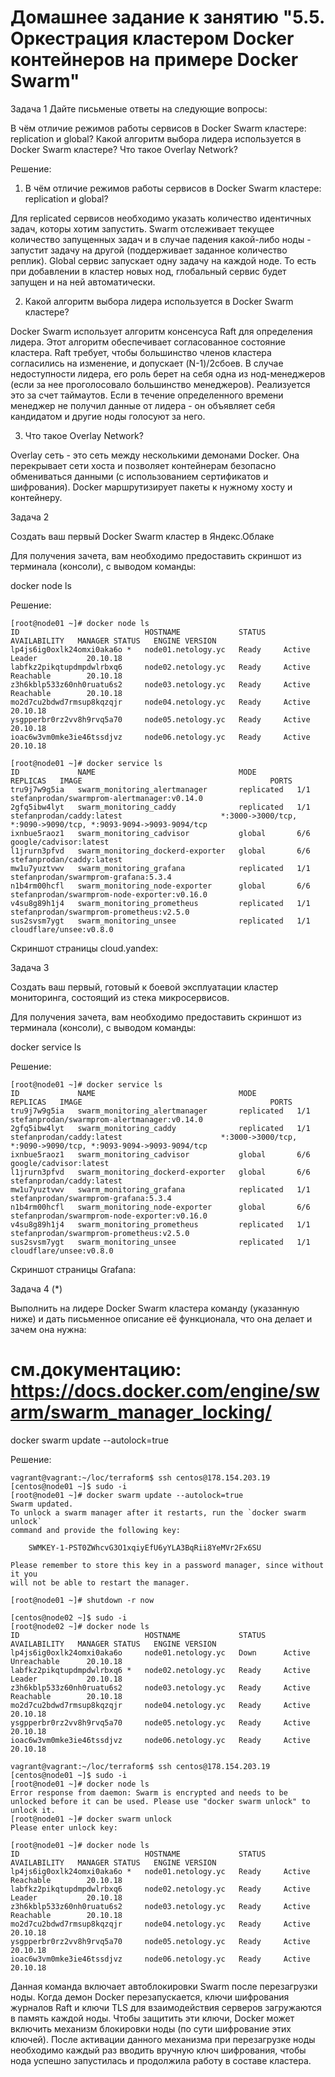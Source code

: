 # Домашнее задание к занятию "5.5. Оркестрация кластером Docker контейнеров на примере Docker Swarm"

   Задача 1
   Дайте письменые ответы на следующие вопросы:

   В чём отличие режимов работы сервисов в Docker Swarm кластере: replication и global?
   Какой алгоритм выбора лидера используется в Docker Swarm кластере?
   Что такое Overlay Network?
   
   Решение:

   1. В чём отличие режимов работы сервисов в Docker Swarm кластере: replication и global?
   
   Для replicated сервисов необходимо указать количество идентичных задач, которы хотим запустить.
   Swarm отслеживает текущее количество запущенных задач и в случае падения какой-либо ноды - запустит задачу на другой 
   (поддерживает заданное количество реплик). Global сервис запускает одну задачу на каждой ноде. То есть при добавлении
   в кластер новых нод, глобальный сервис будет запущен и на ней автоматически.

   2. Какой алгоритм выбора лидера используется в Docker Swarm кластере?
   
   Docker Swarm использует алгоритм консенсуса Raft для определения лидера. Этот алгоритм обеспечивает согласованное
   состояние кластера. Raft требует, чтобы большинство членов кластера согласились на изменение, и допускает (N-1)/2сбоев.
   В случае недоступности лидера, его роль берет на себя одна из нод-менеджеров (если за нее проголосовало большинство
   менеджеров). Реализуется это за счет таймаутов. Если в течение определенного времени менеджер не получил данные от
   лидера - он объявляет себя кандидатом и другие ноды голосуют за него.

   3. Что такое Overlay Network?

   Overlay сеть - это сеть между несколькими демонами Docker. Она перекрывает сети хоста и позволяет контейнерам
   безопасно обмениваться данными (с использованием сертификатов и шифрования). Docker маршрутизирует пакеты к нужному
   хосту и контейнеру.
   
   Задача 2

   Создать ваш первый Docker Swarm кластер в Яндекс.Облаке

   Для получения зачета, вам необходимо предоставить скриншот из терминала (консоли), с выводом команды:

   docker node ls
   
   Решение: 
   
```
[root@node01 ~]# docker node ls
ID                            HOSTNAME             STATUS    AVAILABILITY   MANAGER STATUS   ENGINE VERSION
lp4js6ig0oxlk24omxi0aka6o *   node01.netology.yc   Ready     Active         Leader           20.10.18
labfkz2pikqtupdmpdwlrbxq6     node02.netology.yc   Ready     Active         Reachable        20.10.18
z3h6kblp533z60nh0ruatu6s2     node03.netology.yc   Ready     Active         Reachable        20.10.18
mo2d7cu2bdwd7rmsup8kqzqjr     node04.netology.yc   Ready     Active                          20.10.18
ysgpperbr0rz2vv8h9rvq5a70     node05.netology.yc   Ready     Active                          20.10.18
ioac6w3vm0mke3ie46tssdjvz     node06.netology.yc   Ready     Active                          20.10.18

[root@node01 ~]# docker service ls
ID             NAME                                MODE         REPLICAS   IMAGE                                          PORTS
tru9j7w9g5ia   swarm_monitoring_alertmanager       replicated   1/1        stefanprodan/swarmprom-alertmanager:v0.14.0
2gfq5ibw4lyt   swarm_monitoring_caddy              replicated   1/1        stefanprodan/caddy:latest                      *:3000->3000/tcp, *:9090->9090/tcp, *:9093-9094->9093-9094/tcp
ixnbue5raoz1   swarm_monitoring_cadvisor           global       6/6        google/cadvisor:latest
l1jrurn3pfvd   swarm_monitoring_dockerd-exporter   global       6/6        stefanprodan/caddy:latest
mw1u7yuztvwv   swarm_monitoring_grafana            replicated   1/1        stefanprodan/swarmprom-grafana:5.3.4
n1b4rm00hcfl   swarm_monitoring_node-exporter      global       6/6        stefanprodan/swarmprom-node-exporter:v0.16.0
v4su8g89h1j4   swarm_monitoring_prometheus         replicated   1/1        stefanprodan/swarmprom-prometheus:v2.5.0
sus2svsm7ygt   swarm_monitoring_unsee              replicated   1/1        cloudflare/unsee:v0.8.0
```   
Скриншот страницы cloud.yandex:

   Задача 3

   Создать ваш первый, готовый к боевой эксплуатации кластер мониторинга, состоящий из стека микросервисов.

   Для получения зачета, вам необходимо предоставить скриншот из терминала (консоли), с выводом команды:

   docker service ls
   
   Решение:
   
```
[root@node01 ~]# docker service ls
ID             NAME                                MODE         REPLICAS   IMAGE                                          PORTS
tru9j7w9g5ia   swarm_monitoring_alertmanager       replicated   1/1        stefanprodan/swarmprom-alertmanager:v0.14.0
2gfq5ibw4lyt   swarm_monitoring_caddy              replicated   1/1        stefanprodan/caddy:latest                      *:3000->3000/tcp, *:9090->9090/tcp, *:9093-9094->9093-9094/tcp
ixnbue5raoz1   swarm_monitoring_cadvisor           global       6/6        google/cadvisor:latest
l1jrurn3pfvd   swarm_monitoring_dockerd-exporter   global       6/6        stefanprodan/caddy:latest
mw1u7yuztvwv   swarm_monitoring_grafana            replicated   1/1        stefanprodan/swarmprom-grafana:5.3.4
n1b4rm00hcfl   swarm_monitoring_node-exporter      global       6/6        stefanprodan/swarmprom-node-exporter:v0.16.0
v4su8g89h1j4   swarm_monitoring_prometheus         replicated   1/1        stefanprodan/swarmprom-prometheus:v2.5.0
sus2svsm7ygt   swarm_monitoring_unsee              replicated   1/1        cloudflare/unsee:v0.8.0
```
Скриншот страницы Grafana:

   Задача 4 (*)

   Выполнить на лидере Docker Swarm кластера команду (указанную ниже) и дать письменное описание её функционала,
   что она делает и зачем она нужна:

# см.документацию: https://docs.docker.com/engine/swarm/swarm_manager_locking/
docker swarm update --autolock=true

   Решение:

```
vagrant@vagrant:~/loc/terraform$ ssh centos@178.154.203.19
[centos@node01 ~]$ sudo -i
[root@node01 ~]# docker swarm update --autolock=true
Swarm updated.
To unlock a swarm manager after it restarts, run the `docker swarm unlock`
command and provide the following key:

    SWMKEY-1-PST0ZWhcvG3O1xqiyEfU6yYLA3BqRii8YeMVr2Fx6SU

Please remember to store this key in a password manager, since without it you
will not be able to restart the manager.

[root@node01 ~]# shutdown -r now

[centos@node02 ~]$ sudo -i
[root@node02 ~]# docker node ls
ID                            HOSTNAME             STATUS    AVAILABILITY   MANAGER STATUS   ENGINE VERSION
lp4js6ig0oxlk24omxi0aka6o     node01.netology.yc   Down      Active         Unreachable      20.10.18
labfkz2pikqtupdmpdwlrbxq6 *   node02.netology.yc   Ready     Active         Leader           20.10.18
z3h6kblp533z60nh0ruatu6s2     node03.netology.yc   Ready     Active         Reachable        20.10.18
mo2d7cu2bdwd7rmsup8kqzqjr     node04.netology.yc   Ready     Active                          20.10.18
ysgpperbr0rz2vv8h9rvq5a70     node05.netology.yc   Ready     Active                          20.10.18
ioac6w3vm0mke3ie46tssdjvz     node06.netology.yc   Ready     Active                          20.10.18

vagrant@vagrant:~/loc/terraform$ ssh centos@178.154.203.19
[centos@node01 ~]$ sudo -i
[root@node01 ~]# docker node ls
Error response from daemon: Swarm is encrypted and needs to be unlocked before it can be used. Please use "docker swarm unlock" to unlock it.
[root@node01 ~]# docker swarm unlock
Please enter unlock key:

[root@node01 ~]# docker node ls
ID                            HOSTNAME             STATUS    AVAILABILITY   MANAGER STATUS   ENGINE VERSION
lp4js6ig0oxlk24omxi0aka6o *   node01.netology.yc   Ready     Active         Reachable        20.10.18
labfkz2pikqtupdmpdwlrbxq6     node02.netology.yc   Ready     Active         Leader           20.10.18
z3h6kblp533z60nh0ruatu6s2     node03.netology.yc   Ready     Active         Reachable        20.10.18
mo2d7cu2bdwd7rmsup8kqzqjr     node04.netology.yc   Ready     Active                          20.10.18
ysgpperbr0rz2vv8h9rvq5a70     node05.netology.yc   Ready     Active                          20.10.18
ioac6w3vm0mke3ie46tssdjvz     node06.netology.yc   Ready     Active                          20.10.18
```

Данная команда включает автоблокировки Swarm после перезагрузки ноды.
Когда демон Docker перезапускается, ключи шифрования журналов Raft и ключи TLS для взаимодействия серверов загружаются
в память каждой ноды. Чтобы защитить эти ключи, Docker может включить механизм блокировки ноды
(по сути шифрование этих ключей). После активации данного механизма при перезагрузке ноды необходимо каждый раз
вводить вручную ключ шифрования, чтобы нода успешно запустилась и продолжила работу в составе кластера.